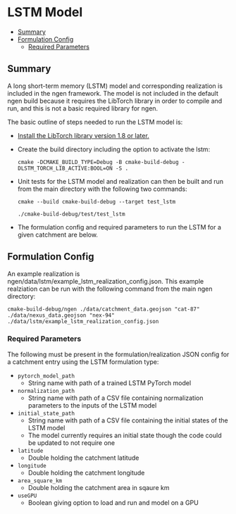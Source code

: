 # LSTM Model

* [Summary](#summary)
* [Formulation Config](#formulation-config)
    * [Required Parameters](#required-parameters)

## Summary

A long short-term memory (LSTM) model and corresponding realization is included in the ngen framework. The model is not included in the default ngen build because it requires the LibTorch library in order to compile and run, and this is not a basic required library for ngen. 

The basic outline of steps needed to run the LSTM model is:
  * [Install the LibTorch library version 1.8 or later.](https://pytorch.org/docs/stable/cpp_index.html)
  * Create the build directory including the option to activate the lstm: 
  
      `cmake -DCMAKE_BUILD_TYPE=Debug -B cmake-build-debug -DLSTM_TORCH_LIB_ACTIVE:BOOL=ON -S .`  
  
  * Unit tests for the LSTM model and realization can then be built and run from the main directory with the following two commands:
  
      `cmake --build cmake-build-debug --target test_lstm`  <br />
      
      `./cmake-build-debug/test/test_lstm`  
  
  * The formulation config and required parameters to run the LSTM for a given catchment are below.

## Formulation Config
An example realization is ngen/data/lstm/example_lstm_realization_config.json.
This example realziation can be run with the following command from the main ngen directory:  

`cmake-build-debug/ngen ./data/catchment_data.geojson "cat-87" ./data/nexus_data.geojson "nex-94" ./data/lstm/example_lstm_realization_config.json`

### Required Parameters
The following must be present in the formulation/realization JSON config for a catchment entry using the LSTM formulation type:
* `pytorch_model_path`
  * String name with path of a trained LSTM PyTorch model
* `normalization_path`
  * String name with path of a CSV file containing normalization parameters to the inputs of the LSTM model
* `initial_state_path`
  * String name with path of a CSV file containing the initial states of the LSTM model
  * The model currently requires an initial state though the code could be updated to not require one
* `latitude`
  * Double holding the catchment latitude
* `longitude`
  * Double holding the catchment longitude
* `area_square_km`
  * Double holding the catchment area in sqaure km
* `useGPU`
  * Boolean giving option to load and run and model on a GPU

